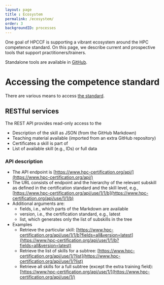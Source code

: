 ```yaml
---
layout: page
title : Ecosystem
permalink: /ecosystem/
order: 3
backgroundID: processes
---
```


One goal of HPCCF is supporting a vibrant ecosystem around the HPC competence standard.
On this page, we describe current and prospective tools that support practitioners/trainers.

Standalone tools are available in [GitHub](https://github.com/HPC-certification-forum/tools).


# Accessing the competence standard

There are various means to access [the standard](/cs/#availability).

## RESTful services
The REST API provides read-only access to the
  * Description of the skill as JSON (from the GitHub Markdown)
  * Teaching material available (imported from an extra GitHub repository)
  * Certificates a skill is part of
  * List of available skill (e.g., IDs) or full data

### API description

  * The API endpoint is [https://www.hpc-certification.org/api/](https://www.hpc-certification.org/api/)
  * The URL consists of endpoint and the hierarchy of the relevant subskill as defined in the certification standard and the skill level, e.g., [https://www.hpc-certification.org/api/use/1/1/b](https://www.hpc-certification.org/api/use/1/1/b)
  * Additional arguments are:
    - fields, i.e., which parts of the Markdown are available
    - version, i.e., the certification standard, e.g., latest
    - list, which generates only the list of subskills in the tree
  * Examples
    - Retrieve the particular skill: [https://www.hpc-certification.org/api/use/1/1/b?fields=all&version=latest](https://www.hpc-certification.org/api/use/1/1/b?fields=all&version=latest)
    - Retrieve the list of skills for a subtree: [https://www.hpc-certification.org/api/use/1/?list](https://www.hpc-certification.org/api/use/1/?list)
    - Retrieve all skills for a full subtree (except the extra training field): [https://www.hpc-certification.org/api/use/1/](https://www.hpc-certification.org/api/use/1/)
